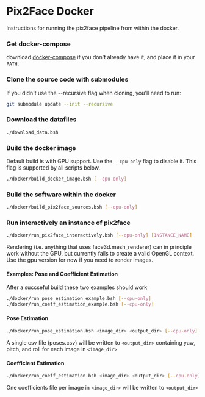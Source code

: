 # Pix2Face Docker
Instructions for running the pix2face pipeline from within the docker.

### Get docker-compose
download [docker-compose](https://github.com/docker/compose/releases/download/1.21.2/docker-compose-Linux-x86_64) if you don't already have it, and place it in your `PATH`.


### Clone the source code with submodules

If you didn't use the --recursive flag when cloning, you'll need to run:
```bash
git submodule update --init --recursive
```


### Download the datafiles

```bash
./download_data.bsh
```


### Build the docker image
Default build is with GPU support. Use the ```--cpu-only``` flag to disable it. This flag is supported by all scripts below.

```bash
./docker/build_docker_image.bsh [--cpu-only]
```


### Build the software within the docker

```bash
./docker/build_pix2face_sources.bsh [--cpu-only]
```


### Run interactively an instance of pix2face


```bash
./docker/run_pix2face_interactively.bsh [--cpu-only] [INSTANCE_NAME]
```

Rendering (i.e. anything that uses face3d.mesh_renderer) can in principle work without the GPU, but currently fails to create a valid OpenGL context.  Use the gpu version for now if you need to render images.

#### Examples: Pose and Coefficient Estimation
After a succseful build these two examples should work
```bash
./docker/run_pose_estimation_example.bsh [--cpu-only]
./docker/run_coeff_estimation_example.bsh [--cpu-only]
```

#### Pose Estimation
```bash
./docker/run_pose_estimation.bsh <image_dir> <output_dir> [--cpu-only]
```
A single csv file (poses.csv) will be written to `<output_dir>` containing yaw, pitch, and roll for each image in `<image_dir>`

#### Coefficient Estimation
```bash
./docker/run_coeff_estimation.bsh <image_dir> <output_dir> [--cpu-only]
```
One coefficients file per image in `<image_dir>` will be written to `<output_dir>`
